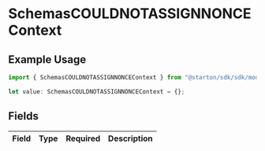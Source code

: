 # SchemasCOULDNOTASSIGNNONCEContext

## Example Usage

```typescript
import { SchemasCOULDNOTASSIGNNONCEContext } from "@starton/sdk/sdk/models/errors";

let value: SchemasCOULDNOTASSIGNNONCEContext = {};
```

## Fields

| Field       | Type        | Required    | Description |
| ----------- | ----------- | ----------- | ----------- |